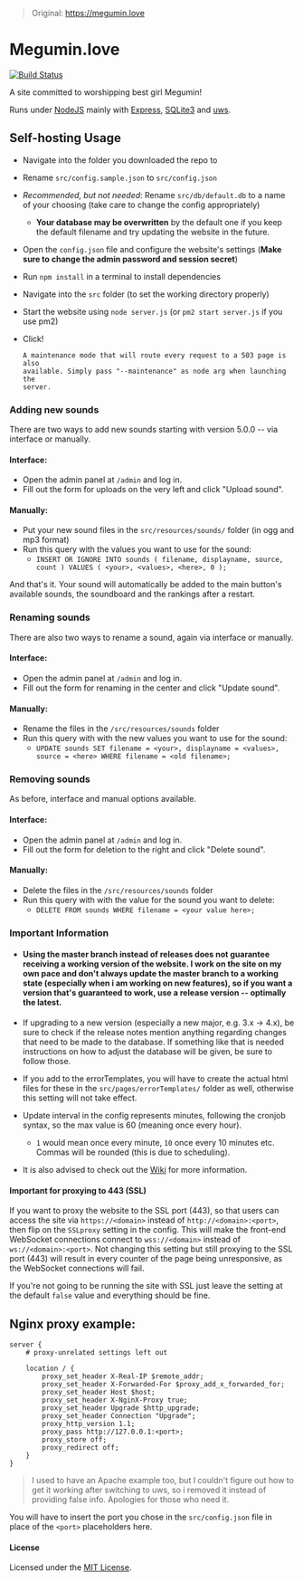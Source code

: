 >Original: https://megumin.love

# Megumin.love

[![Build Status](https://travis-ci.org/robflop/megumin.love.svg?branch=master)](https://travis-ci.org/robflop/megumin.love)

A site committed to worshipping best girl Megumin!

Runs under [NodeJS](https://nodejs.org/en/) mainly with [Express](https://expressjs.com), [SQLite3](https://www.sqlite.org/) and [uws](https://www.npmjs.com/package/uws).

## Self-hosting Usage
- Navigate into the folder you downloaded the repo to
- Rename `src/config.sample.json` to `src/config.json`
- *Recommended, but not needed*: Rename `src/db/default.db` to a name of your choosing (take care to change the config appropriately)
  - **Your database may be overwritten** by the default one if you keep the default filename and try updating the website in the future.
- Open the `config.json` file and configure the website's settings (**Make sure to change the admin password and session secret**)
- Run `npm install` in a terminal to install dependencies
- Navigate into the `src` folder (to set the working directory properly)
- Start the website using `node server.js` (or `pm2 start server.js` if you use pm2)
- Click!

      A maintenance mode that will route every request to a 503 page is also
	  available. Simply pass "--maintenance" as node arg when launching the
	  server.

### Adding new sounds

There are two ways to add new sounds starting with version 5.0.0 -- via interface or manually.

#### Interface:
- Open the admin panel at `/admin` and log in.
- Fill out the form for uploads on the very left and click "Upload sound".

#### Manually:
- Put your new sound files in the `src/resources/sounds/` folder (in ogg and mp3 format)
- Run this query with the values you want to use for the sound:
  - `INSERT OR IGNORE INTO sounds ( filename, displayname, source, count ) VALUES ( <your>, <values>, <here>, 0 );`

And that's it. Your sound will automatically be added to the main button's available sounds, the soundboard and the rankings after a restart.

### Renaming sounds

There are also two ways to rename a sound, again via interface or manually.

#### Interface:
- Open the admin panel at `/admin` and log in.
- Fill out the form for renaming in the center and click "Update sound".

#### Manually:
- Rename the files in the `/src/resources/sounds` folder
- Run this query with with the new values you want to use for the sound:
  - `UPDATE sounds SET filename = <your>, displayname = <values>, source = <here> WHERE filename = <old filename>;`

### Removing sounds

As before, interface and manual options available.

#### Interface:
- Open the admin panel at `/admin` and log in.
- Fill out the form for deletion to the right and click "Delete sound".

#### Manually:
- Delete the files in the `/src/resources/sounds` folder
- Run this query with with the value for the sound you want to delete:
  - `DELETE FROM sounds WHERE filename = <your value here>;`

### Important Information

- #### Using the master branch instead of releases does not guarantee receiving a working version of the website. I work on the site on my own pace and don't always update the master branch to a working state (especially when i am working on new features), so if you want a version that's guaranteed to work, use a release version -- optimally the latest.

- If upgrading to a new version (especially a new major, e.g. 3.x -> 4.x), be sure to check if the release notes mention anything regarding changes that need to be made to the database. If something like that is needed instructions on how to adjust the database will be given, be sure to follow those.

- If you add to the errorTemplates, you will have to create the actual html files for these in the `src/pages/errorTemplates/` folder as well, otherwise this setting will not take effect.

- Update interval in the config represents minutes, following the cronjob syntax, so the max value is 60 (meaning once every hour).
  - `1` would mean once every minute, `10` once every 10 minutes etc. Commas will be rounded (this is due to scheduling).

- It is also advised to check out the [Wiki](https://github.com/robflop/megumin.love/wiki) for more information.

#### Important for proxying to 443 (SSL)

If you want to proxy the website to the SSL port (443), so that users can access the site via `https://<domain>` instead of `http://<domain>:<port>`, then flip on the `SSLproxy` setting in the config.
This will make the front-end WebSocket connections connect to `wss://<domain>` instead of `ws://<domain>:<port>`.
Not changing this setting but still proxying to the SSL port (443) will result in every counter of the page being unresponsive, as the WebSocket connections will fail.

If you're not going to be running the site with SSL just leave the setting at the default `false` value and everything should be fine.

Nginx proxy example:
-

```nginx
server {
    # proxy-unrelated settings left out

    location / {
        proxy_set_header X-Real-IP $remote_addr;
        proxy_set_header X-Forwarded-For $proxy_add_x_forwarded_for;
        proxy_set_header Host $host;
        proxy_set_header X-NginX-Proxy true;
        proxy_set_header Upgrade $http_upgrade;
        proxy_set_header Connection "Upgrade";
        proxy_http_version 1.1;
        proxy_pass http://127.0.0.1:<port>;
        proxy_store off;
        proxy_redirect off;
    }
}
```

>I used to have an Apache example too, but I couldn't figure out how to get it working after switching to uws, so i removed it instead of providing false info. Apologies for those who need it.

You will have to insert the port you chose in the `src/config.json` file in place of the `<port>` placeholders here.

#### License

Licensed under the [MIT License](LICENSE.md).
